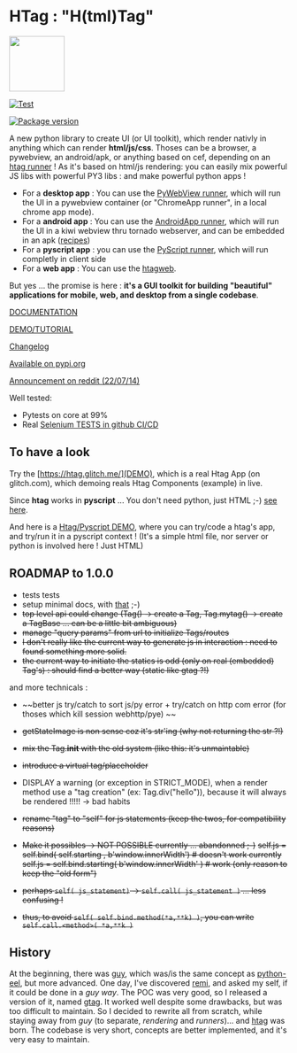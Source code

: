 # HTag : "H(tml)Tag"

<img src="https://manatlan.github.io/htag/htag.png" width="100" height="100">

[![Test](https://github.com/manatlan/htag/actions/workflows/on_commit_do_all_unittests.yml/badge.svg)](https://github.com/manatlan/htag/actions/workflows/on_commit_do_all_unittests.yml)

<a href="https://pypi.org/project/htag/">
    <img src="https://badge.fury.io/py/htag.svg?x" alt="Package version">
</a>


A new python library to create UI (or UI toolkit), which render nativly in anything which can render **html/js/css**.
Thoses can be a browser, a pywebview, an android/apk, or anything based on cef, depending on an [htag runner](https://manatlan.github.io/htag/runners/) !
As it's based on html/js rendering: you can easily mix powerful JS libs with powerful PY3 libs : and make powerful python apps !

 * For a **desktop app** : You can use the [PyWebView runner](https://manatlan.github.io/htag/runners/#pywebwiew), which will run the UI in a pywebview container (or "ChromeApp runner", in a local chrome app mode). 
 * For a **android app** : You can use the [AndroidApp runner](https://manatlan.github.io/htag/runners/#androidapp), which will run the UI in a kiwi webview thru tornado webserver, and can be embedded in an apk ([recipes](https://github.com/manatlan/htagapk))
 * For a **pyscript app** : you can use the [PyScript runner](https://manatlan.github.io/htag/runners/#pyscript), which will run completly in client side
 * For a **web app** : You can use the [htagweb](https://github.com/manatlan/htagweb).

But yes … the promise is here : **it's a GUI toolkit for building "beautiful" applications for mobile, web, and desktop from a single codebase**.

[DOCUMENTATION](https://manatlan.github.io/htag/)

[DEMO/TUTORIAL](https://htag.glitch.me/)

[Changelog](https://github.com/manatlan/htag/releases)

[Available on pypi.org](https://pypi.org/project/htag/)

[Announcement on reddit (22/07/14)](https://www.reddit.com/r/Python/comments/vysnci/htag_a_new_gui_tookit_for_webdesktopandroid_from/)


Well tested:
 - Pytests on core at 99%
 - Real [Selenium TESTS in github CI/CD](https://github.com/manatlan/htag/actions/workflows/selenium.yaml)

## To have a look

Try the [https://htag.glitch.me/](DEMO), which is a real Htag App (on glitch.com), which demoing reals Htag Components (example) in live.

Since **htag** works in **pyscript** ... You don't need python, just HTML ;-) [see here](https://github.com/manatlan/htag/blob/main/examples/README.md).

And here is a [Htag/Pyscript DEMO](https://raw.githack.com/manatlan/htag/main/examples/pyscript_demo.html), where you can try/code a htag's app, and try/run it in a pyscript context ! (It's a simple html file, nor server or python is involved here ! Just HTML)

## ROADMAP to 1.0.0

 * tests tests
 * setup minimal docs, with [that](https://realpython.com/python-project-documentation-with-mkdocs/) ;-)
 * ~~top level api could change (Tag() -> create a Tag, Tag.mytag() -> create a TagBase ... can be a little bit ambiguous)~~
 * ~~manage "query params" from url to initialize Tags/routes~~
 * ~~I don't really like the current way to generate js in interaction : need to found something more solid.~~
 * ~~the current way to initiate the statics is odd (only on real (embedded) Tag's) : should find a better way (static like gtag ?!)~~

and more technicals :
- ~~better js try/catch to sort js/py error + try/catch on http com error (for thoses which kill session webhttp/pye) ~~
- ~~getStateImage is non sense coz it's str'ing (why not returning the str ?!)~~
- ~~mix the Tag.__init__ with the old system (like this: it's unmaintable)~~
- ~~introduce a virtual tag/placeholder~~
- DISPLAY a warning (or exception in STRICT_MODE), when a render method use a "tag creation" (ex: Tag.div("hello")), because it will always be rendered !!!!! -> bad habits

- ~~rename "tag" to "self" for js statements (keep the twos, for compatibility reasons)~~
- ~~Make it possibles -> NOT POSSIBLE currently ... abandonned ;-)~~
    ~~self.js = self.bind( self.starting , b'window.innerWidth') # doesn't work currently~~
    ~~self.js = self.bind.starting( b'window.innerWidth' ) # work (only reason to keep the "old form")~~

- ~~perhaps `self( js_statement)` -> `self.call( js_statement )` ... less confusing !~~
- ~~thus, to avoid `self( self.bind.method(*a,**k) )`, you can write `self.call.<method>( *a,**k )`~~



## History

At the beginning, there was [guy](https://github.com/manatlan/guy), which was/is the same concept as [python-eel](https://github.com/ChrisKnott/Eel), but more advanced.
One day, I've discovered [remi](https://github.com/rawpython/remi), and asked my self, if it could be done in a *guy way*. The POC was very good, so I released
a version of it, named [gtag](https://github.com/manatlan/gtag). It worked well despite some drawbacks, but was too difficult to maintain. So I decided to rewrite all
from scratch, while staying away from *guy* (to separate, *rendering* and *runners*)... and [htag](https://github.com/manatlan/htag) was born. The codebase is very short, concepts are better implemented, and it's very easy to maintain.



